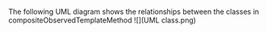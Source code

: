 The following UML diagram shows the relationships between the classes in compositeObservedTemplateMethod
![](UML class.png)
